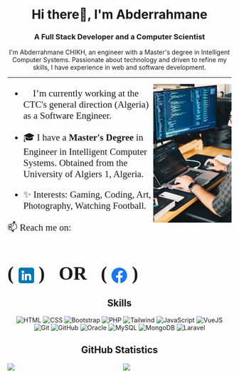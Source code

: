 <h1 align="center"> Hi there👋, I'm Abderrahmane</h1>
<h3 align="center">A Full Stack Developer and a Computer Scientist</h3>

<p align="center">I'm Abderrahmane CHIKH, an engineer with a Master's degree in Intelligent Computer Systems. Passionate about technology and driven to refine my skills, I have experience in web and software development.</p>

---

<img width="35%" align="right" src="./developer.jpg" />

###
###
###
<span style="font-family:Papyrus; font-size:1.5em;">

- 🌱 I’m currently working at the CTC's general direction (Algeria) as a Software Engineer.
	

- 🎓 I have a **Master's Degree** in Engineer in Intelligent Computer Systems. Obtained from the University of Algiers 1, Algeria.


- ✨ Interests: Gaming, Coding, Art, Photography, Watching Football.


📫 Reach me on:
# ( <a href="https://www.linkedin.com/in/xulaq/" target="_blank"><img align="center" src="./linkedin.png" alt="linkedin" width="35" /></a> ) &nbsp; OR &nbsp; ( <a href="https://www.facebook.com/xulaq/" target="_blank"><img align="center" src="./facebook.png" alt="facebook" width="35" /></a> )

</span>



###
###

<h2 align="center">Skills</h2>
<div align="center">
    <img height="50" src="https://user-images.githubusercontent.com/25181517/117447535-f00a3a00-af3d-11eb-89bf-45aaf56dbaf1.png" alt="HTML" title="HTML" />
    <img height="50" src="https://user-images.githubusercontent.com/25181517/117447663-0fa16280-af3e-11eb-8677-bcf8e4f8e298.png" alt="CSS" title="CSS" />
    <img height="50" src="https://user-images.githubusercontent.com/25181517/121402101-c89df700-c959-11eb-8b4a-bbadf9e84b30.png" alt="Bootstrap" title="Bootstrap" />
<img height="50" src="https://github.com/get-icon/geticon/raw/master/icons/php.svg" alt="PHP" title="PHP" />
    <img height="50" src="https://raw.githubusercontent.com/michaelkolesidis/tech-icons/3f4f5fbef9a8e5dae8dc9cab983472a9222993b9/icons/tailwindcss/tailwindcss-plain.svg" alt="Tailwind" title="Tailwind" />
    <img height="50" src="https://user-images.githubusercontent.com/25181517/117447155-6a868a00-af3d-11eb-9cfe-245df15c9f3f.png" alt="JavaScript" title="JavaScript" />
    <img height="50" src="https://github.com/get-icon/geticon/raw/master/icons/vue.svg" alt="VueJS" title="VueJS" />
</div>
<div align="center">
    <img height="50" src="https://user-images.githubusercontent.com/25181517/117364277-fc4eb280-aebd-11eb-8769-a3583c6a2037.png" alt="Git" title="Git" />
    <img height="50" src="https://user-images.githubusercontent.com/25181517/117364276-fc4eb280-aebd-11eb-92ba-8a6ef74b7313.png" alt="GitHub" title="GitHub" />
    <img height="50" src="https://user-images.githubusercontent.com/25181517/117208736-bdedc080-adf5-11eb-912f-61c7d43705f6.png" alt="Oracle" title="Oracle" />
    <img height="50" src="https://github.com/get-icon/geticon/raw/master/icons/mysql.svg" alt="MySQL" title="MySQL" />
    <img height="50" src="https://github.com/get-icon/geticon/raw/master/icons/mongodb.svg" alt="MongoDB" title="MongoDB" />
    <img height="50" src="https://github.com/get-icon/geticon/raw/master/icons/laravel.svg" alt="Laravel" title="Laravel" />
</div>


<h2 align ="center">GitHub Statistics</h2>
<div align="start" style="display: flex; justify-content: space-around; align-items: flex-start; width: 100%; gap: 1rem;">
  <img 
    style="width: 50%;"
    src="https://github-readme-stats-eight-theta.vercel.app/api?username=xulaq&show_icons=true&count_private=true&layout=compact&theme=react&hide_border=true&bg_color=0D1117"
  />
  <img 
    style="width: 50%;"
    src="https://github-readme-stats.vercel.app/api/top-langs/?username=xulaq&langs_count=8&count_private=false&layout=compact&theme=react&hide_border=true&bg_color=0D1117"
  />

[//]: # (  <img height="180" width="420" src="https://github-readme-stats.vercel.app/api/top-langs/?username=xulaq&show_icons=true&theme=nightowl&count_private=true"/>)
</div>
